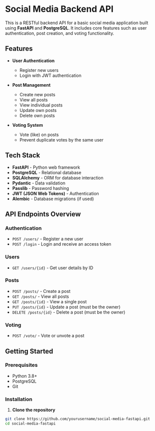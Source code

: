 # Social Media Backend API

This is a RESTful backend API for a basic social media application built using **FastAPI** and **PostgreSQL**. It includes core features such as user authentication, post creation, and voting functionality.

## Features

- **User Authentication**
  - Register new users
  - Login with JWT authentication

- **Post Management**
  - Create new posts
  - View all posts
  - View individual posts
  - Update own posts
  - Delete own posts

- **Voting System**
  - Vote (like) on posts
  - Prevent duplicate votes by the same user

## Tech Stack

- **FastAPI** - Python web framework
- **PostgreSQL** - Relational database
- **SQLAlchemy** - ORM for database interaction
- **Pydantic** - Data validation
- **Passlib** - Password hashing
- **JWT (JSON Web Tokens)** - Authentication
- **Alembic** - Database migrations (if used)

## API Endpoints Overview

### Authentication

- `POST /users/` - Register a new user
- `POST /login` - Login and receive an access token

### Users

- `GET /users/{id}` - Get user details by ID

### Posts

- `POST /posts/` - Create a post
- `GET /posts/` - View all posts
- `GET /posts/{id}` - View a single post
- `PUT /posts/{id}` - Update a post (must be the owner)
- `DELETE /posts/{id}` - Delete a post (must be the owner)

### Voting

- `POST /vote/` - Vote or unvote a post

## Getting Started

### Prerequisites

- Python 3.8+
- PostgreSQL
- Git

### Installation

1. **Clone the repository**

```bash
git clone https://github.com/yourusername/social-media-fastapi.git
cd social-media-fastapi
